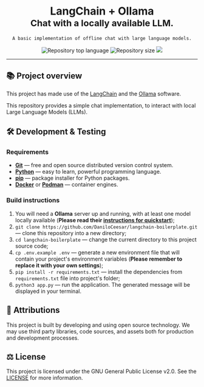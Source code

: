 <div align="center">

<h1>LangChain + Ollama<br/><sub>Chat with a locally available LLM.</sub></h1>

<pre lang="bash"><code style="white-space: pre-line">A basic implementation of offline chat with large language models.
</code></pre>

<img alt="Repository top language" src="https://img.shields.io/github/languages/top/daniloceesar/langchain-boilerplate.svg" />

<img alt="Repository size" src="https://img.shields.io/github/repo-size/daniloceesar/langchain-boilerplate.svg" />

<a href="https://github.com/DaniloCeesar/langchain-boilerplate/blob/main/LICENSE.md">
<img src="https://img.shields.io/badge/license-GNU%20GPLv2-brightgreen.svg"/>
</a>

</div>
<hr />

## 📚 Project overview

This project has made use of the [LangChain](https://github.com/langchain-ai/langchain) and the [Ollama](https://github.com/ollama/ollama) software.

This repository provides a simple chat implementation, to interact with local Large Language Models (LLMs).

## 🛠️ Development & Testing

### Requirements

- **[Git](https://git-scm.com/)** — free and open source distributed version control system.
- **[Python](https://www.python.org/)** — easy to learn, powerful programming language.
- **[pip](https://pypi.org/project/pip/)** — package installer for Python packages.
- **[Docker](https://www.docker.com/)** or **[Podman](https://podman.io/)** — container engines.

### Build instructions

1. You will need a **Ollama** server up and running, with at least one model locally available (**Please read their [instructions for quickstart](https://github.com/ollama/ollama/)**);
2. `git clone https://github.com/DaniloCeesar/langchain-boilerplate.git` — clone this repository into a new directory;
3. `cd langchain-boilerplate` — change the current directory to this project source code;
4. `cp .env.example .env` — generate a new environment file that will contain your project's environment variables (**Please remember to replace it with your own settings**);
5. `pip install -r requirements.txt` — install the dependencies from `requirements.txt` file into project's folder;
6. `python3 app.py` — run the application. The generated message will be displayed in your terminal.

## 👥 Attributions

This project is built by developing and using open source technology. We may use third party libraries, code sources, and assets both for production and development processes.

## ⚖️ License

This project is licensed under the GNU General Public License v2.0. See the [LICENSE](https://github.com/DaniloCeesar/langchain-boilerplate/blob/main/LICENSE.md) for more information.
